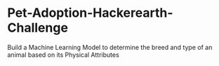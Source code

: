 # Pet-Adoption-Hackerearth-Challenge
Build a Machine Learning Model to determine the breed and type of an animal based on its Physical Attributes
